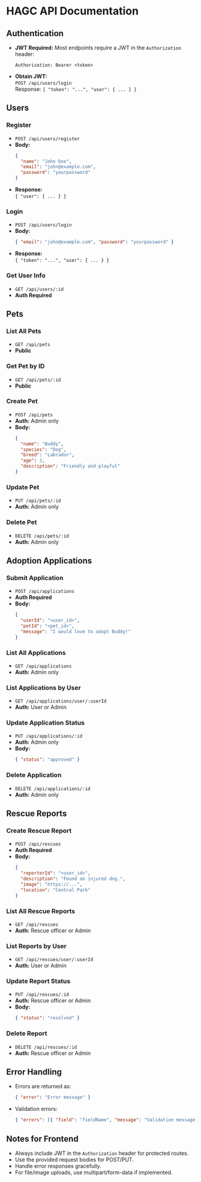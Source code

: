 # HAGC API Documentation

## Authentication

- **JWT Required:** Most endpoints require a JWT in the `Authorization` header:
  ```
  Authorization: Bearer <token>
  ```
- **Obtain JWT:**  
  `POST /api/users/login`  
  Response: `{ "token": "...", "user": { ... } }`

## Users

### Register

- `POST /api/users/register`
- **Body:**
  ```json
  {
    "name": "John Doe",
    "email": "john@example.com",
    "password": "yourpassword"
  }
  ```
- **Response:**  
  `{ "user": { ... } }`

### Login

- `POST /api/users/login`
- **Body:**
  ```json
  { "email": "john@example.com", "password": "yourpassword" }
  ```
- **Response:**  
  `{ "token": "...", "user": { ... } }`

### Get User Info

- `GET /api/users/:id`
- **Auth Required**

## Pets

### List All Pets

- `GET /api/pets`
- **Public**

### Get Pet by ID

- `GET /api/pets/:id`
- **Public**

### Create Pet

- `POST /api/pets`
- **Auth:** Admin only
- **Body:**
  ```json
  {
    "name": "Buddy",
    "species": "Dog",
    "breed": "Labrador",
    "age": 3,
    "description": "Friendly and playful"
  }
  ```

### Update Pet

- `PUT /api/pets/:id`
- **Auth:** Admin only

### Delete Pet

- `DELETE /api/pets/:id`
- **Auth:** Admin only

## Adoption Applications

### Submit Application

- `POST /api/applications`
- **Auth Required**
- **Body:**
  ```json
  {
    "userId": "<user_id>",
    "petId": "<pet_id>",
    "message": "I would love to adopt Buddy!"
  }
  ```

### List All Applications

- `GET /api/applications`
- **Auth:** Admin only

### List Applications by User

- `GET /api/applications/user/:userId`
- **Auth:** User or Admin

### Update Application Status

- `PUT /api/applications/:id`
- **Auth:** Admin only
- **Body:**
  ```json
  { "status": "approved" }
  ```

### Delete Application

- `DELETE /api/applications/:id`
- **Auth:** Admin only

## Rescue Reports

### Create Rescue Report

- `POST /api/rescues`
- **Auth Required**
- **Body:**
  ```json
  {
    "reporterId": "<user_id>",
    "description": "Found an injured dog.",
    "image": "https://...",
    "location": "Central Park"
  }
  ```

### List All Rescue Reports

- `GET /api/rescues`
- **Auth:** Rescue officer or Admin

### List Reports by User

- `GET /api/rescues/user/:userId`
- **Auth:** User or Admin

### Update Report Status

- `PUT /api/rescues/:id`
- **Auth:** Rescue officer or Admin
- **Body:**
  ```json
  { "status": "resolved" }
  ```

### Delete Report

- `DELETE /api/rescues/:id`
- **Auth:** Rescue officer or Admin

## Error Handling

- Errors are returned as:
  ```json
  { "error": "Error message" }
  ```
- Validation errors:
  ```json
  { "errors": [{ "field": "fieldName", "message": "Validation message" }] }
  ```

## Notes for Frontend

- Always include JWT in the `Authorization` header for protected routes.
- Use the provided request bodies for POST/PUT.
- Handle error responses gracefully.
- For file/image uploads, use multipart/form-data if implemented.
